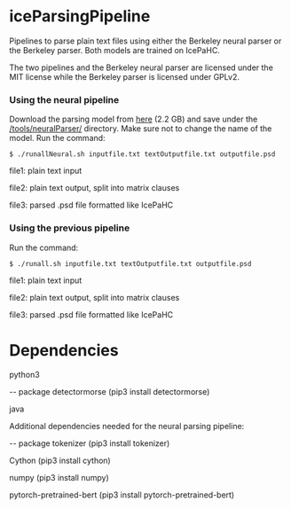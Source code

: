 # iceParsingPipeline

Pipelines to parse plain text files using either the Berkeley neural parser or the Berkeley parser. Both models are trained on IcePaHC.

The two pipelines and the Berkeley neural parser are licensed under the MIT license while the Berkeley parser is licensed under GPLv2.

### Using the neural pipeline

Download the parsing model from [here](https://notendur.hi.is/~antoni/ltdata/_dev=84.91.pt) (2.2 GB) and save under the [/tools/neuralParser/](https://github.com/antonkarl/iceParsingPipeline/tree/master/tools/neuralParser) directory. Make sure not to change the name of the model. Run the command:

```
$ ./runallNeural.sh inputfile.txt textOutputfile.txt outputfile.psd
```

file1: plain text input

file2: plain text output, split into matrix clauses

file3: parsed .psd file formatted like IcePaHC

### Using the previous pipeline

Run the command:

```
$ ./runall.sh inputfile.txt textOutputfile.txt outputfile.psd
```

file1: plain text input

file2: plain text output, split into matrix clauses

file3: parsed .psd file formatted like IcePaHC


# Dependencies

python3

-- package detectormorse (pip3 install detectormorse)

java

Additional dependencies needed for the neural parsing pipeline:

-- package tokenizer (pip3 install tokenizer)

Cython (pip3 install cython)

numpy (pip3 install numpy)

pytorch-pretrained-bert (pip3 install pytorch-pretrained-bert)

